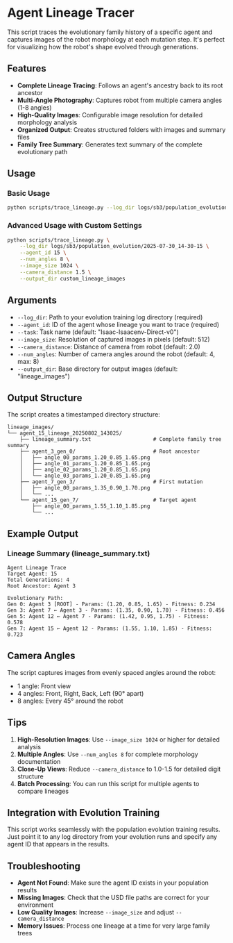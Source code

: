 # Agent Lineage Tracer

This script traces the evolutionary family history of a specific agent and captures images of the robot morphology at each mutation step. It's perfect for visualizing how the robot's shape evolved through generations.

## Features

- **Complete Lineage Tracing**: Follows an agent's ancestry back to its root ancestor
- **Multi-Angle Photography**: Captures robot from multiple camera angles (1-8 angles)
- **High-Quality Images**: Configurable image resolution for detailed morphology analysis
- **Organized Output**: Creates structured folders with images and summary files
- **Family Tree Summary**: Generates text summary of the complete evolutionary path

## Usage

### Basic Usage
```bash
python scripts/trace_lineage.py --log_dir logs/sb3/population_evolution/2025-07-30_14-30-15 --agent_id 15
```

### Advanced Usage with Custom Settings
```bash
python scripts/trace_lineage.py \
    --log_dir logs/sb3/population_evolution/2025-07-30_14-30-15 \
    --agent_id 15 \
    --num_angles 8 \
    --image_size 1024 \
    --camera_distance 1.5 \
    --output_dir custom_lineage_images
```

## Arguments

- `--log_dir`: Path to your evolution training log directory (required)
- `--agent_id`: ID of the agent whose lineage you want to trace (required)
- `--task`: Task name (default: "Isaac-Isaacenv-Direct-v0")
- `--image_size`: Resolution of captured images in pixels (default: 512)
- `--camera_distance`: Distance of camera from robot (default: 2.0)
- `--num_angles`: Number of camera angles around the robot (default: 4, max: 8)
- `--output_dir`: Base directory for output images (default: "lineage_images")

## Output Structure

The script creates a timestamped directory structure:

```
lineage_images/
└── agent_15_lineage_20250802_143025/
    ├── lineage_summary.txt                    # Complete family tree summary
    ├── agent_3_gen_0/                         # Root ancestor
    │   ├── angle_00_params_1.20_0.85_1.65.png
    │   ├── angle_01_params_1.20_0.85_1.65.png
    │   ├── angle_02_params_1.20_0.85_1.65.png
    │   └── angle_03_params_1.20_0.85_1.65.png
    ├── agent_7_gen_3/                         # First mutation
    │   ├── angle_00_params_1.35_0.90_1.70.png
    │   └── ...
    └── agent_15_gen_7/                        # Target agent
        ├── angle_00_params_1.55_1.10_1.85.png
        └── ...
```

## Example Output

### Lineage Summary (lineage_summary.txt)
```
Agent Lineage Trace
Target Agent: 15
Total Generations: 4
Root Ancestor: Agent 3

Evolutionary Path:
Gen 0: Agent 3 [ROOT] - Params: (1.20, 0.85, 1.65) - Fitness: 0.234
Gen 3: Agent 7 ← Agent 3 - Params: (1.35, 0.90, 1.70) - Fitness: 0.456
Gen 5: Agent 12 ← Agent 7 - Params: (1.42, 0.95, 1.75) - Fitness: 0.578
Gen 7: Agent 15 ← Agent 12 - Params: (1.55, 1.10, 1.85) - Fitness: 0.723
```

## Camera Angles

The script captures images from evenly spaced angles around the robot:
- 1 angle: Front view
- 4 angles: Front, Right, Back, Left (90° apart)
- 8 angles: Every 45° around the robot

## Tips

1. **High-Resolution Images**: Use `--image_size 1024` or higher for detailed analysis
2. **Multiple Angles**: Use `--num_angles 8` for complete morphology documentation
3. **Close-Up Views**: Reduce `--camera_distance` to 1.0-1.5 for detailed digit structure
4. **Batch Processing**: You can run this script for multiple agents to compare lineages

## Integration with Evolution Training

This script works seamlessly with the population evolution training results. Just point it to any log directory from your evolution runs and specify any agent ID that appears in the results.

## Troubleshooting

- **Agent Not Found**: Make sure the agent ID exists in your population results
- **Missing Images**: Check that the USD file paths are correct for your environment
- **Low Quality Images**: Increase `--image_size` and adjust `--camera_distance`
- **Memory Issues**: Process one lineage at a time for very large family trees
